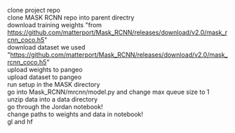 clone project repo  
clone MASK RCNN repo into parent directry  
download training weights "from https://github.com/matterport/Mask_RCNN/releases/download/v2.0/mask_rcnn_coco.h5"  
download dataset we used "https://github.com/matterport/Mask_RCNN/releases/download/v2.0/mask_rcnn_coco.h5"  
upload weights to pangeo  
upload dataset to pangeo  
run setup in the MASK directory  
go into Mask_RCNN/mrcnn/model.py and change max queue size to 1  
unzip data into a data directory  
go through the Jordan notebook!  
change paths to weights and data in notebook!  
gl and hf  
